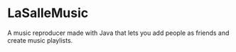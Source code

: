 # LaSalleMusic
A music reproducer made with Java that lets you add people as friends and create music playlists.
